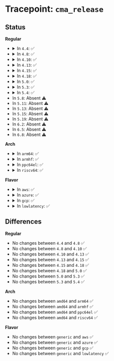 # Tracepoint: <code>cma_release</code>

## Status
<b>Regular</b>
<ul>
<li>
<details>
<summary>In <code>4.4</code>: ✅</summary>

Event:

```c
struct trace_event_raw_cma_release {
    struct trace_entry ent;
    long unsigned int pfn;
    const struct page *page;
    unsigned int count;
    char __data[0];
};
```
Function:

```c
void trace_event_raw_event_cma_release(void *__data, long unsigned int pfn, const struct page *page, unsigned int count);
```
</details>
</li>
<li>
<details>
<summary>In <code>4.8</code>: ✅</summary>

Event:

```c
struct trace_event_raw_cma_release {
    struct trace_entry ent;
    long unsigned int pfn;
    const struct page *page;
    unsigned int count;
    char __data[0];
};
```
Function:

```c
void trace_event_raw_event_cma_release(void *__data, long unsigned int pfn, const struct page *page, unsigned int count);
```
</details>
</li>
<li>
<details>
<summary>In <code>4.10</code>: ✅</summary>

Event:

```c
struct trace_event_raw_cma_release {
    struct trace_entry ent;
    long unsigned int pfn;
    const struct page *page;
    unsigned int count;
    char __data[0];
};
```
Function:

```c
void trace_event_raw_event_cma_release(void *__data, long unsigned int pfn, const struct page *page, unsigned int count);
```
</details>
</li>
<li>
<details>
<summary>In <code>4.13</code>: ✅</summary>

Event:

```c
struct trace_event_raw_cma_release {
    struct trace_entry ent;
    long unsigned int pfn;
    const struct page *page;
    unsigned int count;
    char __data[0];
};
```
Function:

```c
void trace_event_raw_event_cma_release(void *__data, long unsigned int pfn, const struct page *page, unsigned int count);
```
</details>
</li>
<li>
<details>
<summary>In <code>4.15</code>: ✅</summary>

Event:

```c
struct trace_event_raw_cma_release {
    struct trace_entry ent;
    long unsigned int pfn;
    const struct page *page;
    unsigned int count;
    char __data[0];
};
```
Function:

```c
void trace_event_raw_event_cma_release(void *__data, long unsigned int pfn, const struct page *page, unsigned int count);
```
</details>
</li>
<li>
<details>
<summary>In <code>4.18</code>: ✅</summary>

Event:

```c
struct trace_event_raw_cma_release {
    struct trace_entry ent;
    long unsigned int pfn;
    const struct page *page;
    unsigned int count;
    char __data[0];
};
```
Function:

```c
void trace_event_raw_event_cma_release(void *__data, long unsigned int pfn, const struct page *page, unsigned int count);
```
</details>
</li>
<li>
<details>
<summary>In <code>5.0</code>: ✅</summary>

Event:

```c
struct trace_event_raw_cma_release {
    struct trace_entry ent;
    long unsigned int pfn;
    const struct page *page;
    unsigned int count;
    char __data[0];
};
```
Function:

```c
void trace_event_raw_event_cma_release(void *__data, long unsigned int pfn, const struct page *page, unsigned int count);
```
</details>
</li>
<li>
<details>
<summary>In <code>5.3</code>: ✅</summary>

Event:

```c
struct trace_event_raw_cma_release {
    struct trace_entry ent;
    long unsigned int pfn;
    const struct page *page;
    unsigned int count;
    char __data[0];
};
```
Function:

```c
void trace_event_raw_event_cma_release(void *__data, long unsigned int pfn, const struct page *page, unsigned int count);
```
</details>
</li>
<li>
<details>
<summary>In <code>5.4</code>: ✅</summary>

Event:

```c
struct trace_event_raw_cma_release {
    struct trace_entry ent;
    long unsigned int pfn;
    const struct page *page;
    unsigned int count;
    char __data[0];
};
```
Function:

```c
void trace_event_raw_event_cma_release(void *__data, long unsigned int pfn, const struct page *page, unsigned int count);
```
</details>
</li>
<li>
In <code>5.8</code>: Absent ⚠️
</li>
<li>
In <code>5.11</code>: Absent ⚠️
</li>
<li>
In <code>5.13</code>: Absent ⚠️
</li>
<li>
In <code>5.15</code>: Absent ⚠️
</li>
<li>
In <code>5.19</code>: Absent ⚠️
</li>
<li>
In <code>6.2</code>: Absent ⚠️
</li>
<li>
In <code>6.5</code>: Absent ⚠️
</li>
<li>
In <code>6.8</code>: Absent ⚠️
</li>
</ul>
<b>Arch</b>
<ul>
<li>
<details>
<summary>In <code>arm64</code>: ✅</summary>

Event:

```c
struct trace_event_raw_cma_release {
    struct trace_entry ent;
    long unsigned int pfn;
    const struct page *page;
    unsigned int count;
    char __data[0];
};
```
Function:

```c
void trace_event_raw_event_cma_release(void *__data, long unsigned int pfn, const struct page *page, unsigned int count);
```
</details>
</li>
<li>
<details>
<summary>In <code>armhf</code>: ✅</summary>

Event:

```c
struct trace_event_raw_cma_release {
    struct trace_entry ent;
    long unsigned int pfn;
    const struct page *page;
    unsigned int count;
    char __data[0];
};
```
Function:

```c
void trace_event_raw_event_cma_release(void *__data, long unsigned int pfn, const struct page *page, unsigned int count);
```
</details>
</li>
<li>
<details>
<summary>In <code>ppc64el</code>: ✅</summary>

Event:

```c
struct trace_event_raw_cma_release {
    struct trace_entry ent;
    long unsigned int pfn;
    const struct page *page;
    unsigned int count;
    char __data[0];
};
```
Function:

```c
void trace_event_raw_event_cma_release(void *__data, long unsigned int pfn, const struct page *page, unsigned int count);
```
</details>
</li>
<li>
<details>
<summary>In <code>riscv64</code>: ✅</summary>

Event:

```c
struct trace_event_raw_cma_release {
    struct trace_entry ent;
    long unsigned int pfn;
    const struct page *page;
    unsigned int count;
    char __data[0];
};
```
Function:

```c
void trace_event_raw_event_cma_release(void *__data, long unsigned int pfn, const struct page *page, unsigned int count);
```
</details>
</li>
</ul>
<b>Flavor</b>
<ul>
<li>
<details>
<summary>In <code>aws</code>: ✅</summary>

Event:

```c
struct trace_event_raw_cma_release {
    struct trace_entry ent;
    long unsigned int pfn;
    const struct page *page;
    unsigned int count;
    char __data[0];
};
```
Function:

```c
void trace_event_raw_event_cma_release(void *__data, long unsigned int pfn, const struct page *page, unsigned int count);
```
</details>
</li>
<li>
<details>
<summary>In <code>azure</code>: ✅</summary>

Event:

```c
struct trace_event_raw_cma_release {
    struct trace_entry ent;
    long unsigned int pfn;
    const struct page *page;
    unsigned int count;
    char __data[0];
};
```
Function:

```c
void trace_event_raw_event_cma_release(void *__data, long unsigned int pfn, const struct page *page, unsigned int count);
```
</details>
</li>
<li>
<details>
<summary>In <code>gcp</code>: ✅</summary>

Event:

```c
struct trace_event_raw_cma_release {
    struct trace_entry ent;
    long unsigned int pfn;
    const struct page *page;
    unsigned int count;
    char __data[0];
};
```
Function:

```c
void trace_event_raw_event_cma_release(void *__data, long unsigned int pfn, const struct page *page, unsigned int count);
```
</details>
</li>
<li>
<details>
<summary>In <code>lowlatency</code>: ✅</summary>

Event:

```c
struct trace_event_raw_cma_release {
    struct trace_entry ent;
    long unsigned int pfn;
    const struct page *page;
    unsigned int count;
    char __data[0];
};
```
Function:

```c
void trace_event_raw_event_cma_release(void *__data, long unsigned int pfn, const struct page *page, unsigned int count);
```
</details>
</li>
</ul>

## Differences
<b>Regular</b>
<ul>
<li>
No changes between <code>4.4</code> and <code>4.8</code> ✅
</li>
<li>
No changes between <code>4.8</code> and <code>4.10</code> ✅
</li>
<li>
No changes between <code>4.10</code> and <code>4.13</code> ✅
</li>
<li>
No changes between <code>4.13</code> and <code>4.15</code> ✅
</li>
<li>
No changes between <code>4.15</code> and <code>4.18</code> ✅
</li>
<li>
No changes between <code>4.18</code> and <code>5.0</code> ✅
</li>
<li>
No changes between <code>5.0</code> and <code>5.3</code> ✅
</li>
<li>
No changes between <code>5.3</code> and <code>5.4</code> ✅
</li>
</ul>
<b>Arch</b>
<ul>
<li>
No changes between <code>amd64</code> and <code>arm64</code> ✅
</li>
<li>
No changes between <code>amd64</code> and <code>armhf</code> ✅
</li>
<li>
No changes between <code>amd64</code> and <code>ppc64el</code> ✅
</li>
<li>
No changes between <code>amd64</code> and <code>riscv64</code> ✅
</li>
</ul>
<b>Flavor</b>
<ul>
<li>
No changes between <code>generic</code> and <code>aws</code> ✅
</li>
<li>
No changes between <code>generic</code> and <code>azure</code> ✅
</li>
<li>
No changes between <code>generic</code> and <code>gcp</code> ✅
</li>
<li>
No changes between <code>generic</code> and <code>lowlatency</code> ✅
</li>
</ul>
